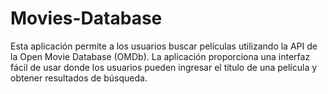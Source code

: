 # Movies-Database
 Esta aplicación permite a los usuarios buscar películas utilizando la API de la Open Movie Database (OMDb). La aplicación proporciona una interfaz fácil de usar donde los usuarios pueden ingresar el título de una película y obtener resultados de búsqueda.
